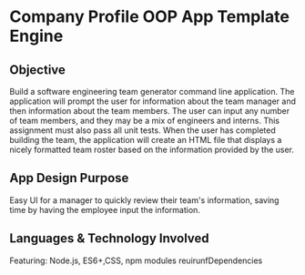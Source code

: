 # Company Profile OOP App Template Engine 

## Objective

Build a software engineering team generator command line application. The application will prompt the user for information about the team manager and then information about the team members. The user can input any number of team members, and they may be a mix of engineers and interns. This assignment must also pass all unit tests. When the user has completed building the team, the application will create an HTML file that displays a nicely formatted team roster based on the information provided by the user. 



## App Design Purpose  

Easy UI for a manager to quickly review their team's information, saving time by having the employee input the information.



## Languages & Technology Involved
Featuring: Node.js, ES6+,CSS, npm modules reuirunfDependencies
